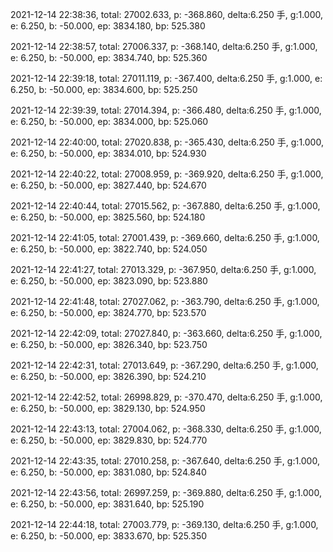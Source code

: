 2021-12-14 22:38:36, total: 27002.633, p: -368.860, delta:6.250 手, g:1.000, e: 6.250, b: -50.000, ep: 3834.180, bp: 525.380

2021-12-14 22:38:57, total: 27006.337, p: -368.140, delta:6.250 手, g:1.000, e: 6.250, b: -50.000, ep: 3834.740, bp: 525.360

2021-12-14 22:39:18, total: 27011.119, p: -367.400, delta:6.250 手, g:1.000, e: 6.250, b: -50.000, ep: 3834.600, bp: 525.250

2021-12-14 22:39:39, total: 27014.394, p: -366.480, delta:6.250 手, g:1.000, e: 6.250, b: -50.000, ep: 3834.000, bp: 525.060

2021-12-14 22:40:00, total: 27020.838, p: -365.430, delta:6.250 手, g:1.000, e: 6.250, b: -50.000, ep: 3834.010, bp: 524.930

2021-12-14 22:40:22, total: 27008.959, p: -369.920, delta:6.250 手, g:1.000, e: 6.250, b: -50.000, ep: 3827.440, bp: 524.670

2021-12-14 22:40:44, total: 27015.562, p: -367.880, delta:6.250 手, g:1.000, e: 6.250, b: -50.000, ep: 3825.560, bp: 524.180

2021-12-14 22:41:05, total: 27001.439, p: -369.660, delta:6.250 手, g:1.000, e: 6.250, b: -50.000, ep: 3822.740, bp: 524.050

2021-12-14 22:41:27, total: 27013.329, p: -367.950, delta:6.250 手, g:1.000, e: 6.250, b: -50.000, ep: 3823.090, bp: 523.880

2021-12-14 22:41:48, total: 27027.062, p: -363.790, delta:6.250 手, g:1.000, e: 6.250, b: -50.000, ep: 3824.770, bp: 523.570

2021-12-14 22:42:09, total: 27027.840, p: -363.660, delta:6.250 手, g:1.000, e: 6.250, b: -50.000, ep: 3826.340, bp: 523.750

2021-12-14 22:42:31, total: 27013.649, p: -367.290, delta:6.250 手, g:1.000, e: 6.250, b: -50.000, ep: 3826.390, bp: 524.210

2021-12-14 22:42:52, total: 26998.829, p: -370.470, delta:6.250 手, g:1.000, e: 6.250, b: -50.000, ep: 3829.130, bp: 524.950

2021-12-14 22:43:13, total: 27004.062, p: -368.330, delta:6.250 手, g:1.000, e: 6.250, b: -50.000, ep: 3829.830, bp: 524.770

2021-12-14 22:43:35, total: 27010.258, p: -367.640, delta:6.250 手, g:1.000, e: 6.250, b: -50.000, ep: 3831.080, bp: 524.840

2021-12-14 22:43:56, total: 26997.259, p: -369.880, delta:6.250 手, g:1.000, e: 6.250, b: -50.000, ep: 3831.640, bp: 525.190

2021-12-14 22:44:18, total: 27003.779, p: -369.130, delta:6.250 手, g:1.000, e: 6.250, b: -50.000, ep: 3833.670, bp: 525.350